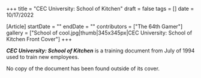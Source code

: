 +++
title = "CEC University: School of Kitchen"
draft = false
tags = []
date = 10/17/2022

[Article]
startDate = ""
endDate = ""
contributors = ["The 64th Gamer"]
gallery = ["School of cool.jpg|thumb|345x345px|CEC University: School of Kitchen Front Cover"]
+++

<b><i>CEC University: School of Kitchen</b></i> is a training document from July of 1994 used to train new employees.

No copy of the document has been found outside of its cover.